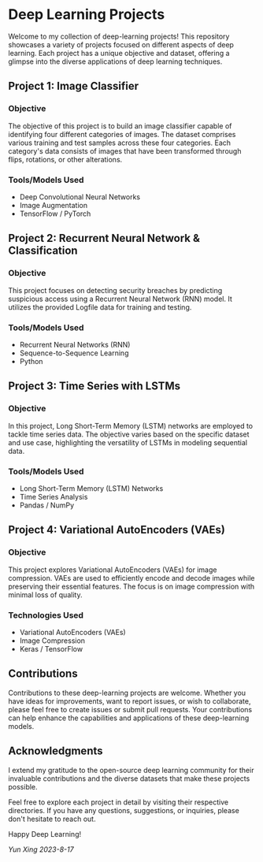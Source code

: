 # Deep Learning Projects

Welcome to my collection of deep-learning projects! This repository showcases a variety of projects focused on different aspects of deep learning. Each project has a unique objective and dataset, offering a glimpse into the diverse applications of deep learning techniques.

## Project 1: Image Classifier

### Objective
The objective of this project is to build an image classifier capable of identifying four different categories of images. The dataset comprises various training and test samples across these four categories. Each category's data consists of images that have been transformed through flips, rotations, or other alterations.

### Tools/Models Used
- Deep Convolutional Neural Networks
- Image Augmentation
- TensorFlow / PyTorch

## Project 2: Recurrent Neural Network & Classification

### Objective
This project focuses on detecting security breaches by predicting suspicious access using a Recurrent Neural Network (RNN) model. It utilizes the provided Logfile data for training and testing.

### Tools/Models Used
- Recurrent Neural Networks (RNN)
- Sequence-to-Sequence Learning
- Python


## Project 3: Time Series with LSTMs

### Objective
In this project, Long Short-Term Memory (LSTM) networks are employed to tackle time series data. The objective varies based on the specific dataset and use case, highlighting the versatility of LSTMs in modeling sequential data.

### Tools/Models Used
- Long Short-Term Memory (LSTM) Networks
- Time Series Analysis
- Pandas / NumPy

## Project 4: Variational AutoEncoders (VAEs)

### Objective
This project explores Variational AutoEncoders (VAEs) for image compression. VAEs are used to efficiently encode and decode images while preserving their essential features. The focus is on image compression with minimal loss of quality.

### Technologies Used
- Variational AutoEncoders (VAEs)
- Image Compression
- Keras / TensorFlow

## Contributions
Contributions to these deep-learning projects are welcome. Whether you have ideas for improvements, want to report issues, or wish to collaborate, please feel free to create issues or submit pull requests. Your contributions can help enhance the capabilities and applications of these deep-learning models.

## Acknowledgments
I extend my gratitude to the open-source deep learning community for their invaluable contributions and the diverse datasets that make these projects possible.

Feel free to explore each project in detail by visiting their respective directories. If you have any questions, suggestions, or inquiries, please don't hesitate to reach out.

Happy Deep Learning!

*Yun Xing*
*2023-8-17*
